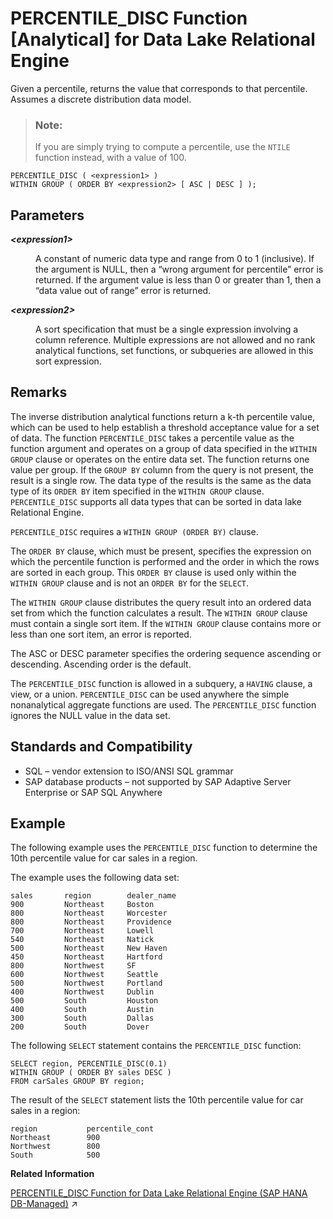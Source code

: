 <!-- loioa56e219484f21015b3a4f46749d3faf5 -->

# PERCENTILE\_DISC Function \[Analytical\] for Data Lake Relational Engine

Given a percentile, returns the value that corresponds to that percentile. Assumes a discrete distribution data model.



> ### Note:  
> If you are simply trying to compute a percentile, use the `NTILE` function instead, with a value of 100.



```
PERCENTILE_DISC ( <expression1> )
WITHIN GROUP ( ORDER BY <expression2> [ ASC | DESC ] );
```



<a name="loioa56e219484f21015b3a4f46749d3faf5__PERCENTILE_DISC_parm1"/>

## Parameters


<dl>
<dt><b>

*<expression1\>*

</b></dt>
<dd>

A constant of numeric data type and range from 0 to 1 \(inclusive\). If the argument is NULL, then a “wrong argument for percentile” error is returned. If the argument value is less than 0 or greater than 1, then a “data value out of range” error is returned.



</dd><dt><b>

*<expression2\>*

</b></dt>
<dd>

A sort specification that must be a single expression involving a column reference. Multiple expressions are not allowed and no rank analytical functions, set functions, or subqueries are allowed in this sort expression.



</dd>
</dl>



<a name="loioa56e219484f21015b3a4f46749d3faf5__PERCENTILE_DISC_remarks1"/>

## Remarks

The inverse distribution analytical functions return a k-th percentile value, which can be used to help establish a threshold acceptance value for a set of data. The function `PERCENTILE_DISC` takes a percentile value as the function argument and operates on a group of data specified in the `WITHIN GROUP` clause or operates on the entire data set. The function returns one value per group. If the `GROUP BY` column from the query is not present, the result is a single row. The data type of the results is the same as the data type of its `ORDER BY` item specified in the `WITHIN GROUP` clause. `PERCENTILE_DISC` supports all data types that can be sorted in data lake Relational Engine.

`PERCENTILE_DISC` requires a `WITHIN GROUP (ORDER BY)` clause.

The `ORDER BY` clause, which must be present, specifies the expression on which the percentile function is performed and the order in which the rows are sorted in each group. This `ORDER BY` clause is used only within the `WITHIN GROUP` clause and is not an `ORDER BY` for the `SELECT`.

The `WITHIN GROUP` clause distributes the query result into an ordered data set from which the function calculates a result. The `WITHIN GROUP` clause must contain a single sort item. If the `WITHIN GROUP` clause contains more or less than one sort item, an error is reported.

The ASC or DESC parameter specifies the ordering sequence ascending or descending. Ascending order is the default.

The `PERCENTILE_DISC` function is allowed in a subquery, a `HAVING` clause, a view, or a union. `PERCENTILE_DISC` can be used anywhere the simple nonanalytical aggregate functions are used. The `PERCENTILE_DISC` function ignores the NULL value in the data set.



<a name="loioa56e219484f21015b3a4f46749d3faf5__PERCENTILE_DISC_standards1"/>

## Standards and Compatibility

-   SQL – vendor extension to ISO/ANSI SQL grammar
-   SAP database products – not supported by SAP Adaptive Server Enterprise or SAP SQL Anywhere



<a name="loioa56e219484f21015b3a4f46749d3faf5__PERCENTILE_DISC_examples1"/>

## Example

The following example uses the `PERCENTILE_DISC` function to determine the 10th percentile value for car sales in a region.

The example uses the following data set:

```
sales       region        dealer_name
900         Northeast     Boston
800         Northeast     Worcester
800         Northeast     Providence
700         Northeast     Lowell
540         Northeast     Natick
500         Northeast     New Haven
450         Northeast     Hartford
800         Northwest     SF
600         Northwest     Seattle
500         Northwest     Portland
400         Northwest     Dublin
500         South         Houston
400         South         Austin
300         South         Dallas
200         South         Dover
```

The following `SELECT` statement contains the `PERCENTILE_DISC` function:

```
SELECT region, PERCENTILE_DISC(0.1)
WITHIN GROUP ( ORDER BY sales DESC )
FROM carSales GROUP BY region;
```

The result of the `SELECT` statement lists the 10th percentile value for car sales in a region:

```
region           percentile_cont
Northeast        900
Northwest        800
South            500
```

**Related Information**  


[PERCENTILE_DISC Function for Data Lake Relational Engine (SAP HANA DB-Managed)](https://help.sap.com/viewer/a898e08b84f21015969fa437e89860c8/2024_1_QRC/en-US/bebc33271f5545ff9e6a7fe0bb25b608.html "Given a percentile, returns the value that corresponds to that percentile. Assumes a discrete distribution data model.") :arrow_upper_right:

